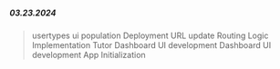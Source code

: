 ##### 03.23.2024

> usertypes ui population
> Deployment URL update
> Routing Logic Implementation
> Tutor Dashboard UI development
> Dashboard UI development
> App Initialization

